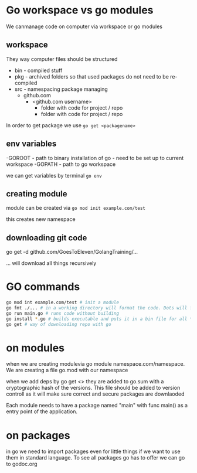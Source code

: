 # Go workspace vs go modules
We canmanage code on computer via workspace or go modules

## workspace


They way computer  files should be structured

- bin - compiled stuff
- pkg - archived folders so that used packages do not need to be re-compiled
- src - namespacing package managing
  - github.com
    - <github.com username>
      - folder with code for project / repo
      - folder with code for project / repo


In order to get package we use `go get <packagename>`


## env variables
-GOROOT - path to binary installation of go - need to be set up to current workspace
-GOPATH - path to go workspace


we can get variables by terminal `go env`


## creating module

module can be created via 
`go mod init example.com/test`

this creates new namespace


## downloading git code
 go get -d github.com/GoesToEleven/GolangTraining/...

... will download all things recursively


# GO commands

```bash
go mod int example.com/test # init a module
go fmt ./... # in a working directory will format the code. Dots will format recursivelly
go run main.go # runs code without building
go install *.go # builds executable and puts it in a bin file for all */go files
go get # way of downloading repo with go

```

# on modules
when we are creating modulevia go module namespace.com/namespace. We are creating a file go.mod with our namespace

when we add deps by go get <> they are added to go.sum with a cryptographic hash of the versions.
This file should be added to version controll as it will make sure correct and secure packages are downlaoded

Each module needs to have a package named "main" with func main() as a entry point of the application.

# on packages

in go we need to import packages even for little things if we want to use them in standard language. To see all packages go has to offer we can go to godoc.org